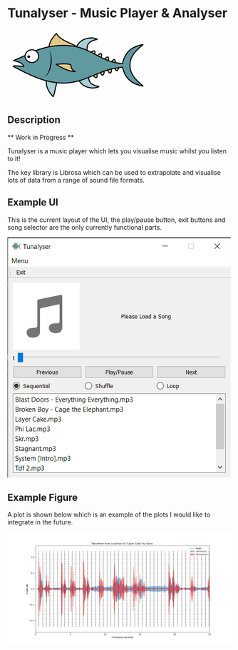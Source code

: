 # Tunalyser - Music Player & Analyser
![Logo](https://raw.githubusercontent.com/solomonsanderson/Tunalyser/master/icon.png?token=APB64QL6QCKFRFEZ5QOTDWDB2RF7C)

## Description
** Work in Progress ** 

Tunalyser is a music player which lets you visualise music whilst you listen to it!

The key library is Librosa which can be used to extrapolate and visualise lots of data from a range of sound file formats.

## Example UI
This is the current layout of the UI, the play/pause button, exit buttons and song selector are the only currently functional parts.

![Example UI](https://raw.githubusercontent.com/solomonsanderson/Tunalyser/master/interface.png?token=APB64QPTUYCTF53YWGIJU6LBZ6KUC)

## Example Figure 
A plot is shown below which is an example of the plots I would like to integrate in the future.

![Audio Plot](https://raw.githubusercontent.com/solomonsanderson/Tunalyser/master/layer_cake.png?token=APB64QIIMCLYLHDSMQGRYLTBZ6KUG)